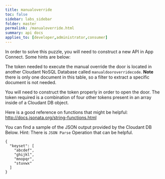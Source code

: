 ```yaml
---
title: manualoverride
toc: false
sidebar: labs_sidebar
folder: master
permalink: /manualoverride.html
summary: api docs
applies_to: [developer,administrator,consumer]
---
```

In order to solve this puzzle, you will need to construct a new API in App Connect.  Some hints are below:  

The token needed to execute the manual override the door is located in another Cloudant NoSQL Database called `manualdooroverridecode`.  **Note** there is only one document in this table, so a filter to extract a specific document is not needed.

You will need to construct the token properly in order to open the door.   The token required is a combination of four other tokens present in an array inside of a Cloudant DB object.

Here is a good reference on functions that might be helpful:  http://docs.jsonata.org/string-functions.html

You can find a sample of the JSON output provided by the Cloudant DB Below.  Hint:  There is `JSON Parse` Operation that can be helpful.

```
{
  "keyset": [
    "abcdef",
    "ghijkl",
    "mnopqr",
    "stuvwx"
  ]
}
```